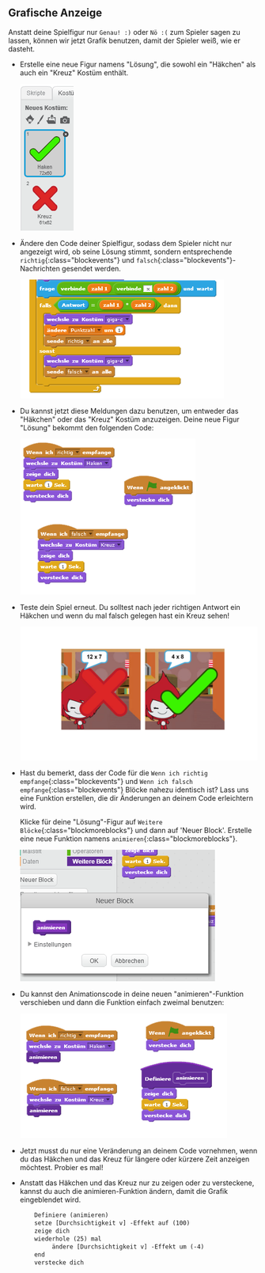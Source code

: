 ## Grafische Anzeige

Anstatt deine Spielfigur nur `Genau! :)` oder `Nö :(` zum Spieler sagen zu lassen, können wir jetzt Grafik benutzen, damit der Spieler weiß, wie er dasteht.

+ Erstelle eine neue Figur namens "Lösung", die sowohl ein "Häkchen" als auch ein "Kreuz" Kostüm enthält.
    
    ![screenshot](images/brain-result.png)

+ Ändere den Code deiner Spielfigur, sodass dem Spieler nicht nur angezeigt wird, ob seine Lösung stimmt, sondern entsprechende `richtig`{:class="blockevents"} und `falsch`{:class="blockevents"}-Nachrichten gesendet werden.
    
    ![screenshot](images/brain-broadcast-answer.png)

+ Du kannst jetzt diese Meldungen dazu benutzen, um entweder das "Häkchen" oder das "Kreuz" Kostüm anzuzeigen. Deine neue Figur "Lösung" bekommt den folgenden Code:
    
    ![screenshot](images/brain-show-answer.png)

+ Teste dein Spiel erneut. Du solltest nach jeder richtigen Antwort ein Häkchen und wenn du mal falsch gelegen hast ein Kreuz sehen!
    
    ![screenshot](images/brain-test-answer.png)

+ Hast du bemerkt, dass der Code für die `Wenn ich richtig empfange`{:class="blockevents"} und `Wenn ich falsch empfange`{:class="blockevents"} Blöcke nahezu identisch ist? Lass uns eine Funktion erstellen, die dir Änderungen an deinem Code erleichtern wird.
    
    Klicke für deine "Lösung"-Figur auf `Weitere Blöcke`{:class="blockmoreblocks"} und dann auf 'Neuer Block'. Erstelle eine neue Funktion namens `animieren`{:class="blockmoreblocks"}.
    
    ![screenshot](images/brain-animate-function.png)

+ Du kannst den Animationscode in deine neuen "animieren"-Funktion verschieben und dann die Funktion einfach zweimal benutzen:
    
    ![screenshot](images/brain-use-function.png)

+ Jetzt musst du nur eine Veränderung an deinem Code vornehmen, wenn du das Häkchen und das Kreuz für längere oder kürzere Zeit anzeigen möchtest. Probier es mal!

+ Anstatt das Häkchen und das Kreuz nur zu zeigen oder zu versteckene, kannst du auch die animieren-Funktion ändern, damit die Grafik eingeblendet wird.
    
    ```blocks
        Definiere (animieren)
        setze [Durchsichtigkeit v] -Effekt auf (100)
        zeige dich
        wiederhole (25) mal 
             ändere [Durchsichtigkeit v] -Effekt um (-4)
        end
        verstecke dich
    ```